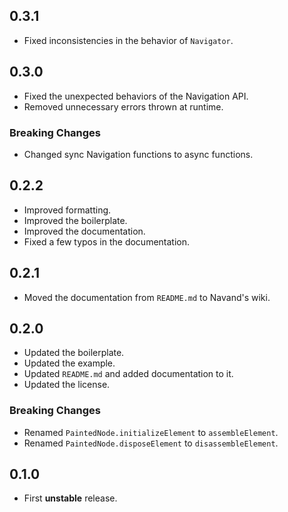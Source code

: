## 0.3.1

- Fixed inconsistencies in the behavior of `Navigator`.

## 0.3.0

- Fixed the unexpected behaviors of the Navigation API.
- Removed unnecessary errors thrown at runtime.

### Breaking Changes

- Changed sync Navigation functions to async functions.

## 0.2.2

- Improved formatting.
- Improved the boilerplate.
- Improved the documentation.
- Fixed a few typos in the documentation.

## 0.2.1

- Moved the documentation from `README.md` to Navand's wiki.

## 0.2.0

- Updated the boilerplate.
- Updated the example.
- Updated `README.md` and added documentation to it.
- Updated the license.

### Breaking Changes

- Renamed `PaintedNode.initializeElement` to `assembleElement`.
- Renamed `PaintedNode.disposeElement` to `disassembleElement`.

## 0.1.0

- First **unstable** release.
